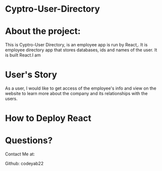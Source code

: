 # Cyptro-User-Directory

# About the project:

This is Cyptro-User Directory, is an employee app is run by React,. It is employee directory app that stores databases, ids and names of the user. It is built React.I am 

# User's Story

As a user, I would like to get access of the employee's info and view on the website to learn more about the company and its relationships with the users.

# How to Deploy React




# Questions?

Contact Me at:

Github: codeyab22 
